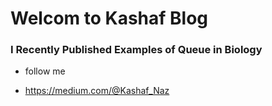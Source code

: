 # Welcom to Kashaf Blog

### I Recently Published Examples of Queue in Biology 

-  follow me

 - https://medium.com/@Kashaf_Naz
